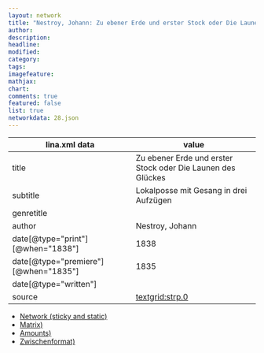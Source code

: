 ```yaml
---
layout: network
title: "Nestroy, Johann: Zu ebener Erde und erster Stock oder Die Launen des Glückes (1835)"
author:
description:
headline:
modified:
category:
tags:
imagefeature: 
mathjax: 
chart: 
comments: true
featured: false
list: true
networkdata: 28.json
---
```

lina.xml data  | value
------------- | -------------
title|Zu ebener Erde und erster Stock oder Die Launen des Glückes
subtitle|Lokalposse mit Gesang in drei Aufzügen
genretitle|
author|Nestroy, Johann
date[@type="print"][@when="1838"]|1838
date[@type="premiere"][@when="1835"]|1835
date[@type="written"]|
source|[textgrid:strp.0](https://textgridlab.org/1.0/tgcrud-public/rest/textgrid:strp.0/data)



* [Network (sticky and static)](/linas/network28)
* [Matrix)](/linas/matrix28)
* [Amounts)](/linas/amount28)
* [Zwischenformat)](/linas/lina28 )
